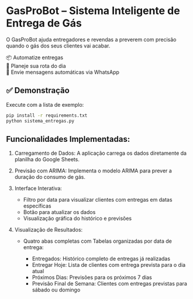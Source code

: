 

# GasProBot – Sistema Inteligente de Entrega de Gás

O GasProBot ajuda entregadores e revendas a preverem com precisão quando o gás dos seus clientes vai acabar.

📦 Automatize entregas  
📅 Planeje sua rota do dia  
📲 Envie mensagens automáticas via WhatsApp  

## ✅ Demonstração

Execute com a lista de exemplo:

```bash
pip install -r requirements.txt
python sistema_entregas.py
```

## Funcionalidades Implementadas:

1. Carregamento de Dados: A aplicação carrega os dados diretamente da planilha do Google Sheets.
2. Previsão com ARIMA: Implementa o modelo ARIMA para prever a duração do consumo de gás.
3. Interface Interativa:

    - Filtro por data para visualizar clientes com entregas em datas específicas
    - Botão para atualizar os dados
    - Visualização gráfica do histórico e previsões

4. Visualização de Resultados:

    - Quatro abas completas com Tabelas organizadas por data de entrega:

        - Entregados: Histórico completo de entregas já realizadas
        - Entregar Hoje: Lista de clientes com entrega prevista para o dia atual
        - Próximos Dias: Previsões para os próximos 7 dias
        - Previsão Final de Semana: Clientes com entregas previstas para sábado ou domingo